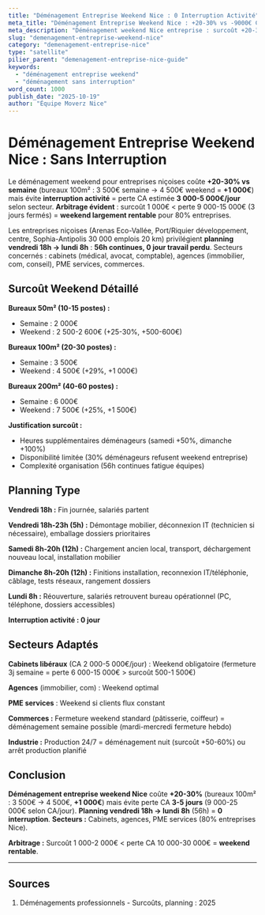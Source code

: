 ```yaml
---
title: "Déménagement Entreprise Weekend Nice : 0 Interruption Activité"
meta_title: "Déménagement Entreprise Weekend Nice : +20-30% vs -9000€ CA"
meta_description: "Déménagement weekend Nice entreprise : surcoût +20-30% (bureaux 100m² 3500€ → 4500€ +1000€) vs perte CA 3-5j semaine 9000€. Planning. Guide."
slug: "demenagement-entreprise-weekend-nice"
category: "demenagement-entreprise-nice"
type: "satellite"
pilier_parent: "demenagement-entreprise-nice-guide"
keywords:
  - "déménagement entreprise weekend"
  - "déménagement sans interruption"
word_count: 1000
publish_date: "2025-10-19"
author: "Équipe Moverz Nice"
---
```


# Déménagement Entreprise Weekend Nice : Sans Interruption

Le déménagement weekend pour entreprises niçoises coûte **+20-30% vs semaine** (bureaux 100m² : 3 500€ semaine → 4 500€ weekend = **+1 000€**) mais évite **interruption activité** = perte CA estimée **3 000-5 000€/jour** selon secteur. **Arbitrage évident** : surcoût 1 000€ < perte 9 000-15 000€ (3 jours fermés) = **weekend largement rentable** pour 80% entreprises.

Les entreprises niçoises (Arenas Eco-Vallée, Port/Riquier développement, centre, Sophia-Antipolis 30 000 emplois 20 km) privilégient **planning vendredi 18h → lundi 8h** : **56h continues, 0 jour travail perdu**. Secteurs concernés : cabinets (médical, avocat, comptable), agences (immobilier, com, conseil), PME services, commerces.

## Surcoût Weekend Détaillé

**Bureaux 50m² (10-15 postes) :**
- Semaine : 2 000€
- Weekend : 2 500-2 600€ (+25-30%, +500-600€)

**Bureaux 100m² (20-30 postes) :**
- Semaine : 3 500€
- Weekend : 4 500€ (+29%, +1 000€)

**Bureaux 200m² (40-60 postes) :**
- Semaine : 6 000€
- Weekend : 7 500€ (+25%, +1 500€)

**Justification surcoût :**
- Heures supplémentaires déménageurs (samedi +50%, dimanche +100%)
- Disponibilité limitée (30% déménageurs refusent weekend entreprise)
- Complexité organisation (56h continues fatigue équipes)

## Planning Type

**Vendredi 18h :** Fin journée, salariés partent

**Vendredi 18h-23h (5h) :** Démontage mobilier, déconnexion IT (technicien si nécessaire), emballage dossiers prioritaires

**Samedi 8h-20h (12h) :** Chargement ancien local, transport, déchargement nouveau local, installation mobilier

**Dimanche 8h-20h (12h) :** Finitions installation, reconnexion IT/téléphonie, câblage, tests réseaux, rangement dossiers

**Lundi 8h :** Réouverture, salariés retrouvent bureau opérationnel (PC, téléphone, dossiers accessibles)

**Interruption activité : 0 jour**

## Secteurs Adaptés

**Cabinets libéraux** (CA 2 000-5 000€/jour) : Weekend obligatoire (fermeture 3j semaine = perte 6 000-15 000€ > surcoût 500-1 500€)

**Agences** (immobilier, com) : Weekend optimal

**PME services** : Weekend si clients flux constant

**Commerces :** Fermeture weekend standard (pâtisserie, coiffeur) = déménagement semaine possible (mardi-mercredi fermeture hebdo)

**Industrie :** Production 24/7 = déménagement nuit (surcoût +50-60%) ou arrêt production planifié

## Conclusion

**Déménagement entreprise weekend Nice** coûte **+20-30%** (bureaux 100m² : 3 500€ → 4 500€, **+1 000€**) mais évite perte CA **3-5 jours** (9 000-25 000€ selon CA/jour). **Planning vendredi 18h → lundi 8h** (56h) = **0 interruption**. **Secteurs :** Cabinets, agences, PME services (80% entreprises Nice).

**Arbitrage :** Surcoût 1 000-2 000€ < perte CA 10 000-30 000€ = **weekend rentable**.

---

## Sources

1. Déménagements professionnels - Surcoûts, planning : 2025


